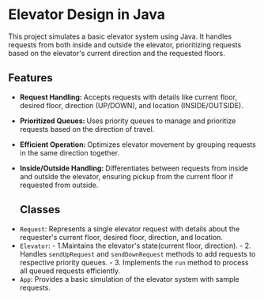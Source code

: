 # Elevator Design in Java #
This project simulates a basic elevator system using Java. It handles requests from both inside and outside the elevator, prioritizing requests based on the elevator's current direction and the requested floors.

## Features ##
- <b>Request Handling: </b> Accepts requests with details like current floor, desired floor, direction (UP/DOWN), and location (INSIDE/OUTSIDE).
- <b>Prioritized Queues: </b>Uses priority queues to manage and prioritize requests based on the direction of travel.
- <b>Efficient Operation: </b>Optimizes elevator movement by grouping requests in the same direction together.
- <b>Inside/Outside Handling: </b>Differentiates between requests from inside and outside the elevator, ensuring pickup from the current floor if requested from outside.

  ## Classes
* `Request`: Represents a single elevator request with details about the requester's current floor, desired floor, direction, and location.
* `Elevator`: - 1.Maintains the elevator's state(current floor, direction). - 2. Handles `sendUpRequest` and `sendDownRequest` methods to add requests to respective priority queues. - 3. Implements the `run` method to process all queued requests efficiently.
* `App`: Provides a basic simulation of the elevator system with sample requests.
